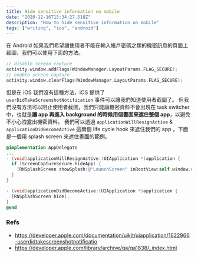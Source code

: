 ```yaml
---
title: Hide sensitive information on mobile
date: "2020-12-16T15:34:27.518Z"
description: "How to hide sensitive information on mobile"
tags: ["writing", "ios", "android"]
---
```


在 Android 如果我們希望讓使用者不能在輸入帳戶密碼之類的機密訊息的頁面上截圖，我們可以使用下面的方法。

```kotlin
// disable screen capture
activity.window.addFlags(WindowManager.LayoutParams.FLAG_SECURE);
// enable screen capture
activity.window.clearFlags(WindowManager.LayoutParams.FLAG_SECURE);
```

但是在 iOS 我們沒有這種方法，iOS 提供了 `userDidTakeScreenshotNotification` 事件可以讓我們知道使用者截圖了。
但我們沒有方法可以阻止使用者截圖，我們只能讓機密資料不會出現在 task switcher 中，也就是**讓 app 再進入 background 的時候用個畫面來遮住整個 app**，以避免不小心洩露出機密資料。
我們可以透過 `applicationWillResignActive` & `applicationDidBecomeActive` 這兩個 life cycle hook 來遮住我們的 app ，下面是一個用 splash screen 來遮住畫面的範例。

```objective-c
@implementation AppDelegate
...
- (void)applicationWillResignActive:(UIApplication *)application {
  if (ScreenCaptureSecure.hideApp) {
    [RNSplashScreen showSplash:@"LaunchScreen" inRootView:self.window.rootViewController.view];
  }
}

- (void)applicationDidBecomeActive:(UIApplication *)application {
  [RNSplashScreen hide];
}
@end
```

### Refs

- https://developer.apple.com/documentation/uikit/uiapplication/1622966-userdidtakescreenshotnotificatio
- https://developer.apple.com/library/archive/qa/qa1838/_index.html
